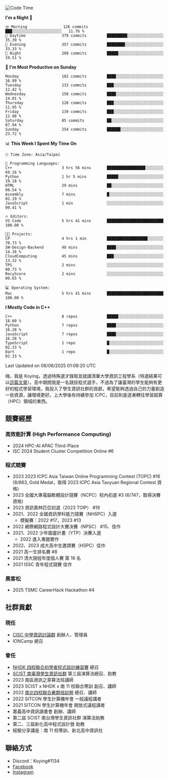 <!--START_SECTION:waka-->
![Code Time](http://img.shields.io/badge/Code%20Time-1%2C494%20hrs%2016%20mins-blue)

**I'm a Night 🦉** 

```text
🌞 Morning                126 commits         ███░░░░░░░░░░░░░░░░░░░░░░   11.76 % 
🌆 Daytime                379 commits         █████████░░░░░░░░░░░░░░░░   35.39 % 
🌃 Evening                357 commits         ████████░░░░░░░░░░░░░░░░░   33.33 % 
🌙 Night                  209 commits         █████░░░░░░░░░░░░░░░░░░░░   19.51 % 
```
📅 **I'm Most Productive on Sunday** 

```text
Monday                   182 commits         ████░░░░░░░░░░░░░░░░░░░░░   16.99 % 
Tuesday                  133 commits         ███░░░░░░░░░░░░░░░░░░░░░░   12.42 % 
Wednesday                150 commits         ████░░░░░░░░░░░░░░░░░░░░░   14.01 % 
Thursday                 128 commits         ███░░░░░░░░░░░░░░░░░░░░░░   11.95 % 
Friday                   139 commits         ███░░░░░░░░░░░░░░░░░░░░░░   12.98 % 
Saturday                 85 commits          ██░░░░░░░░░░░░░░░░░░░░░░░   07.94 % 
Sunday                   254 commits         ██████░░░░░░░░░░░░░░░░░░░   23.72 % 
```


📊 **This Week I Spent My Time On** 

```text
🕑︎ Time Zone: Asia/Taipei

💬 Programming Languages: 
C++                      3 hrs 56 mins       █████████████████░░░░░░░░   69.16 % 
Python                   1 hr 5 mins         █████░░░░░░░░░░░░░░░░░░░░   19.18 % 
HTML                     29 mins             ██░░░░░░░░░░░░░░░░░░░░░░░   08.54 % 
Assembly                 7 mins              █░░░░░░░░░░░░░░░░░░░░░░░░   02.19 % 
JavaScript               1 min               ░░░░░░░░░░░░░░░░░░░░░░░░░   00.41 % 

🔥 Editors: 
VS Code                  5 hrs 41 mins       █████████████████████████   100.00 % 

🐱‍💻 Projects: 
CP                       4 hrs 1 min         ██████████████████░░░░░░░   70.73 % 
SW-Design-Backend        48 mins             ████░░░░░░░░░░░░░░░░░░░░░   14.16 % 
CloudComputing           45 mins             ███░░░░░░░░░░░░░░░░░░░░░░   13.32 % 
TPS                      2 mins              ░░░░░░░░░░░░░░░░░░░░░░░░░   00.73 % 
RecyScore                2 mins              ░░░░░░░░░░░░░░░░░░░░░░░░░   00.65 % 

💻 Operating System: 
Mac                      5 hrs 41 mins       █████████████████████████   100.00 % 
```

**I Mostly Code in C++** 

```text
C++                      8 repos             █████░░░░░░░░░░░░░░░░░░░░   18.60 % 
Python                   7 repos             ████░░░░░░░░░░░░░░░░░░░░░   16.28 % 
JavaScript               7 repos             ████░░░░░░░░░░░░░░░░░░░░░   16.28 % 
TypeScript               1 repo              █░░░░░░░░░░░░░░░░░░░░░░░░   02.33 % 
Dart                     1 repo              █░░░░░░░░░░░░░░░░░░░░░░░░   02.33 % 
```




 Last Updated on 06/06/2025 01:08:20 UTC
<!--END_SECTION:waka-->


嗨，我是 Koying，透過特殊選才錄取並就讀清華大學資訊工程學系（特選結果可以[這篇文章](https://koyingtw.github.io/2022/10/31/%E7%89%B9%E9%81%B8%E5%BF%83%E5%BE%97/)）。高中期間我是一名競技程式選手，不過為了讓臺灣的學生能夠有更好的程式學習環境，我投入了學生資訊社群的貢獻，希望能夠透過自己的力量創造一些資源，讓環境更好。上大學後有持續參加 ICPC，目前則是逐漸轉往學習超算（HPC）領域的東西。

## 競賽經歷
### 高效能計算 (High Performance Computing)
- 2024 HPC-AI APAC Third-Place
- ISC 2024 Student Cluster Competition Online #6

### 程式競賽
- 2023 2023 ICPC Asia Taiwan Online Programming Contest (TOPC) #16 (8/863, Gold Medal，取得 2023 ICPC Asia Taoyuan Regional Contest 資格)
- 2023 全國大專電腦軟體設計競賽（NCPC）校內初選 #3 (6/747，取得決賽資格)
- 2023 資訊奧林匹亞初選（2023 TOIP） #19
- 2021、2022 全國資訊學科能力競賽（NHSPC）入選
    - 模擬賽：2022 #17，2023 #13
- 2022 網際網路程式設計大賽決賽（NPSC） #15、佳作
- 2021、2022 少年圖靈計畫（YTP）決賽入選
    - 2022 進入專題實作
- 2022、2023 成大高中生邀請賽（HSPC）佳作
- 2021 高一生排名賽 #8
- 2021 清大競程年度個人賽 第 16 名
- 2021 ISSC 青年程式競賽 佳作

### 黑客松
- 2025 TSMC CareerHack Hackathon #4

## 社群貢獻
### 現任
- [CISC 中學資訊討論群](https://discord.gg/mc9CgJvjZz) 創辦人、管理員
- IONCamp 總召

### 曾任
- [NHDK 四校聯合初學者程式設計練習賽](https://www.facebook.com/profile.php?id=100064076583372) 總召
- [SCIST 南臺灣學生資訊社群](https://www.facebook.com/scist.tw) 第三屆演算法總召、助教
- 2023 南區資訊之芽算法班講師
- 2023 SCIST x NHDK x 南 11 校聯合寒訓 副召、講師
- 2022 [南北四校聯合暑期培訓營](https://github.com/HHSH-CYSH-WGSH-HSNU-Summer-Camp/) 總召、講師
- 2022 SITCON 學生計算機年會 一般議程講者
- 2021 SITCON 學生計算機年會 開放式議程講者
- 嘉義高中資訊讀書會 創辦、講師
- 第二屆 SCIST 南台灣學生資訊社群 演算法助教
- 第二、三屆新化高中程式設計營 助教
- 經驗分享講座：南 11 校寒訓、新北高中資訊社

## 聯絡方式
- Discord：Koying#1134
- [Facebook](https://www.facebook.com/profile.php?id=100015800760577)
- [Instagram](https://www.instagram.com/cisc._.koying/)
